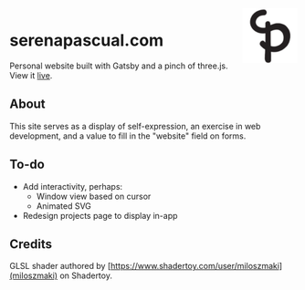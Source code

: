 <img src="static/icon.png" height="96px" width="96px" align="right" />

# serenapascual.com
Personal website built with Gatsby and a pinch of three.js. View it [live](https://serenapascual.com).

## About
This site serves as a display of self-expression, an exercise in web development, and a value to fill in the "website" field on forms.

## To-do
- Add interactivity, perhaps:
  - Window view based on cursor
  - Animated SVG
- Redesign projects page to display in-app

## Credits
GLSL shader authored by [https://www.shadertoy.com/user/miloszmaki](miloszmaki) on Shadertoy. 

